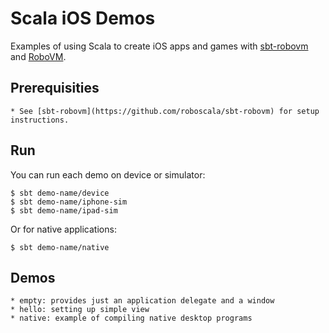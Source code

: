Scala iOS Demos
===============

Examples of using Scala to create iOS apps and games with [sbt-robovm](https://github.com/ajhager/sbt-robovm) and [RoboVM](http://www.robovm.org/).

## Prerequisities

	* See [sbt-robovm](https://github.com/roboscala/sbt-robovm) for setup instructions.

## Run

You can run each demo on device or simulator:

    $ sbt demo-name/device
    $ sbt demo-name/iphone-sim
    $ sbt demo-name/ipad-sim

Or for native applications:
    
    $ sbt demo-name/native

## Demos

	* empty: provides just an application delegate and a window
	* hello: setting up simple view
	* native: example of compiling native desktop programs
